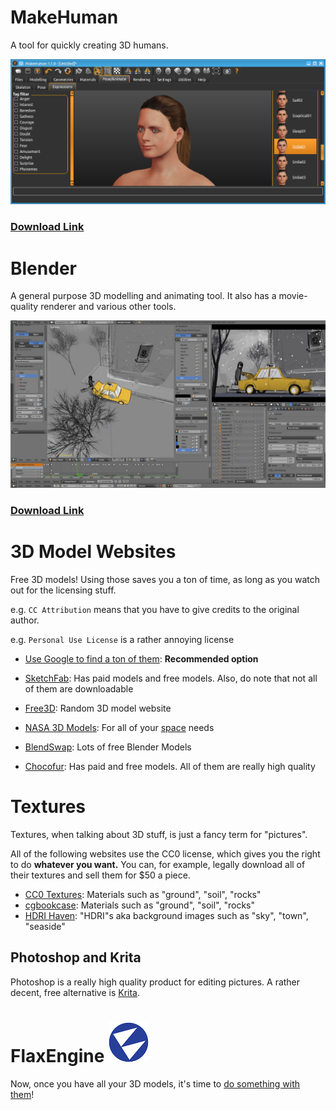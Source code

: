 # MakeHuman

A tool for quickly creating 3D humans.

![MakeHuman](./images/MakeHuman.png)

### [Download Link](http://www.makehumancommunity.org/content/downloads.html)



# Blender

A general purpose 3D modelling and animating tool. It also has a movie-quality renderer and various other tools.

![Blender](./images/Blender.jpg)

### [Download Link](https://www.blender.org/download/)



# 3D Model Websites

Free 3D models! Using those saves you a ton of time, as long as you watch out for the licensing stuff. 

e.g. `CC Attribution` means that you have to give credits to the original author.

e.g. `Personal Use License` is a rather annoying license

- [Use Google to find a ton of them](https://www.google.com/search?gws_rd=cr&gl=us&hl=en&num=30&q=3d+models): **Recommended option**

- [SketchFab](https://sketchfab.com/models/categories/animals-pets?features=downloadable&sort_by=-likeCount): Has paid models and free models. Also, do note that not all of them are downloadable
- [Free3D](https://free3d.com/): Random 3D model website
- [NASA 3D Models](https://nasa3d.arc.nasa.gov/): For all of your [space](https://www.youtube.com/watch?v=xeKMS62GrTI) needs
- [BlendSwap](https://www.blendswap.com/): Lots of free Blender Models
- [Chocofur](https://store.chocofur.com/): Has paid and free models. All of them are really high quality



# Textures

Textures, when talking about 3D stuff, is just a fancy term for "pictures".



All of the following websites use the CC0 license, which gives you the right to do **whatever you want.** You can, for example, legally download all of their textures and sell them for $50 a piece.

- [CC0 Textures](https://cc0textures.com/): Materials such as "ground", "soil", "rocks"
- [cgbookcase](https://www.cgbookcase.com/): Materials such as "ground", "soil", "rocks"
- [HDRI Haven](https://hdrihaven.com/): "HDRI"s aka background images such as "sky", "town", "seaside"



## Photoshop and Krita

Photoshop is a really high quality product for editing pictures. A rather decent, free alternative is [Krita](https://krita.org/en/download/krita-desktop/).



# FlaxEngine ![Logo](./images/Flax_Logo_Small.png)

Now, once you have all your 3D models, it's time to [do something with them](./images/artist_vs_programmer.jpg)!
